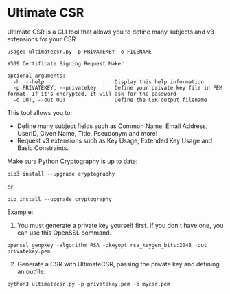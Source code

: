 # Ultimate CSR
Ultimate CSR is a CLI tool that allows you to define many subjects and v3 extensions for your CSR 

```
usage: ultimatecsr.py -p PRIVATEKEY -o FILENAME

X509 Certificate Signing Request Maker

optional arguments:
  -h, --help                   |   Display this help information
  -p PRIVATEKEY, --privatekey  |   Define your private key file in PEM format. If it's encrypted, it will ask for the password                 
  -o OUT, --out OUT            |   Define the CSR output filename
```

This tool allows you to:

- Define many subject fields such as Common Name, Email Address, UserID, Given Name, Title, Pseudonym and more!
- Request v3 extensions such as Key Usage, Extended Key Usage and Basic Constraints.

Make sure Python Cryptography is up to date:

```
pip3 install --upgrade cryptography
```
or
```
pip install --upgrade cryptography
```

Example:

1) You must generate a private key yourself first. If you don't have one, you can use this OpenSSL command.
```
openssl genpkey -algorithm RSA -pkeyopt rsa_keygen_bits:2048 -out privatekey.pem
```
2) Generate a CSR with UltimateCSR, passing the private key and defining an outfile.

```
python3 ultimatecsr.py -p privatekey.pem -o mycsr.pem
```
